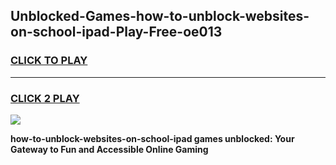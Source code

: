 
## Unblocked-Games-how-to-unblock-websites-on-school-ipad-Play-Free-oe013
<h3>
<a href="https://premium76.site?title=how-to-unblock-websites-on-school-ipad&ref=18A1">CLICK TO PLAY</a></h3>
<hr>

<h3>
<a href="https://premium76.site?title=how-to-unblock-websites-on-school-ipad&ref=18A1">CLICK 2 PLAY</a>
  
</h3>

<a href="https://premium76.site?title=how-to-unblock-websites-on-school-ipad&ref=18A1"><img src="https://clearcache.store/games.png"></a>


**how-to-unblock-websites-on-school-ipad games unblocked: Your Gateway to Fun and Accessible Online Gaming**

